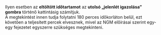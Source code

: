 Ilyen esetben az **eltöltött időtartamot** az **utolsó „jelenlét igazolása” gombra** történő kattintásig számítjuk.  
A megtekintést innen tudja folytatni 180 perces időkorláton belül, ezt követően a teljesített percek elvesznek, mivel az NGM előírásai szerint egy-egy fejezetet egyszerre szükséges megtekinteni.
